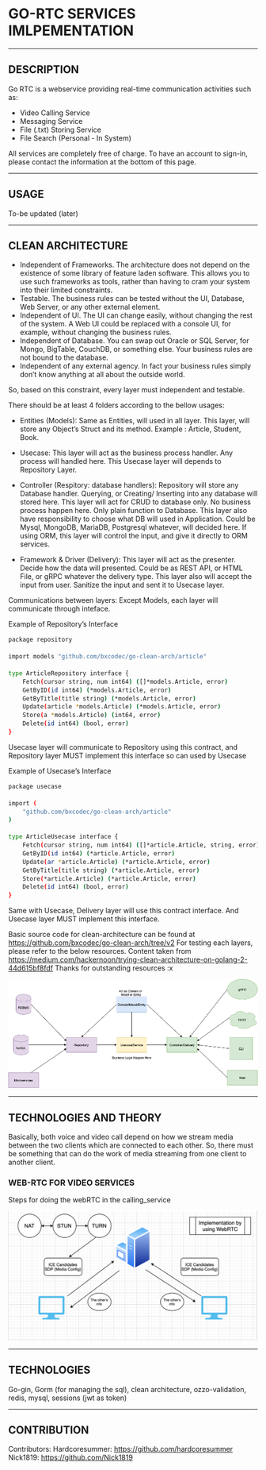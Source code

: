 # GO-RTC SERVICES IMLPEMENTATION

---

## DESCRIPTION

Go RTC is a webservice providing real-time communication activities such as:

- Video Calling Service
- Messaging Service
- File (.txt) Storing Service
- File Search (Personal - In System)

All services are completely free of charge. To have an account to sign-in, please contact the information at the bottom of this page.

---

## USAGE

To-be updated (later)

---

## CLEAN ARCHITECTURE

- Independent of Frameworks. The architecture does not depend on the existence of some library of feature laden software. This allows you to use such frameworks as tools, rather than having to cram your system into their limited constraints.
- Testable. The business rules can be tested without the UI, Database, Web Server, or any other external element.
- Independent of UI. The UI can change easily, without changing the rest of the system. A Web UI could be replaced with a console UI, for example, without changing the business rules.
- Independent of Database. You can swap out Oracle or SQL Server, for Mongo, BigTable, CouchDB, or something else. Your business rules are not bound to the database.
- Independent of any external agency. In fact your business rules simply don’t know anything at all about the outside world.

So, based on this constraint, every layer must independent and testable.

There should be at least 4 folders according to the bellow usages:

- Entities (Models):
  Same as Entities, will used in all layer. This layer, will store any Object’s Struct and its method. Example : Article, Student, Book.

- Usecase:
  This layer will act as the business process handler. Any process will handled here.
  This Usecase layer will depends to Repository Layer.

- Controller (Respitory: database handlers):
  Repository will store any Database handler. Querying, or Creating/ Inserting into any database will stored here. This layer will act for CRUD to database only. No business process happen here. Only plain function to Database.
  This layer also have responsibility to choose what DB will used in Application. Could be Mysql, MongoDB, MariaDB, Postgresql whatever, will decided here.
  If using ORM, this layer will control the input, and give it directly to ORM services.

- Framework & Driver (Delivery):
  This layer will act as the presenter. Decide how the data will presented. Could be as REST API, or HTML File, or gRPC whatever the delivery type.
  This layer also will accept the input from user. Sanitize the input and sent it to Usecase layer.

Communications between layers:
Except Models, each layer will communicate through inteface.

Example of Repository’s Interface

```sh
package repository

import models "github.com/bxcodec/go-clean-arch/article"

type ArticleRepository interface {
	Fetch(cursor string, num int64) ([]*models.Article, error)
	GetByID(id int64) (*models.Article, error)
	GetByTitle(title string) (*models.Article, error)
	Update(article *models.Article) (*models.Article, error)
	Store(a *models.Article) (int64, error)
	Delete(id int64) (bool, error)
}
```

Usecase layer will communicate to Repository using this contract, and Repository layer MUST implement this interface so can used by Usecase

Example of Usecase’s Interface

```sh
package usecase

import (
	"github.com/bxcodec/go-clean-arch/article"
)

type ArticleUsecase interface {
	Fetch(cursor string, num int64) ([]*article.Article, string, error)
	GetByID(id int64) (*article.Article, error)
	Update(ar *article.Article) (*article.Article, error)
	GetByTitle(title string) (*article.Article, error)
	Store(*article.Article) (*article.Article, error)
	Delete(id int64) (bool, error)
}
```

Same with Usecase, Delivery layer will use this contract interface. And Usecase layer MUST implement this interface.

Basic source code for clean-architecture can be found at https://github.com/bxcodec/go-clean-arch/tree/v2
For testing each layers, please refer to the below resources.
Content taken from https://medium.com/hackernoon/trying-clean-architecture-on-golang-2-44d615bf8fdf
Thanks for outstanding resources :x

![Img](clean-arch.png)

---

## TECHNOLOGIES AND THEORY

Basically, both voice and video call depend on how we stream media between the two clients which are connected to each other. So, there must be something that can do the work of media streaming from one client to another client.

### WEB-RTC FOR VIDEO SERVICES

Steps for doing the webRTC in the calling_service

![Img](webRTC.png)

---

## TECHNOLOGIES

Go-gin, Gorm (for managing the sql), clean architecture, ozzo-validation, redis, mysql, sessions (jwt as token)

---

## CONTRIBUTION

Contributors:
Hardcoresummer: https://github.com/hardcoresummer
Nick1819: https://github.com/Nick1819

